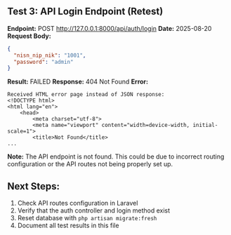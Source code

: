 ## Test 3: API Login Endpoint (Retest)
**Endpoint:** POST http://127.0.0.1:8000/api/auth/login
**Date:** 2025-08-20
**Request Body:**
```json
{
  "nisn_nip_nik": "1001",
  "password": "admin"
}
```
**Result:** FAILED
**Response:** 404 Not Found
**Error:** 
```
Received HTML error page instead of JSON response:
<!DOCTYPE html>
<html lang="en">
    <head>
        <meta charset="utf-8">
        <meta name="viewport" content="width=device-width, initial-scale=1">
        <title>Not Found</title>
...
```
**Note:** The API endpoint is not found. This could be due to incorrect routing configuration or the API routes not being properly set up.

## Next Steps:
1. Check API routes configuration in Laravel
2. Verify that the auth controller and login method exist
3. Reset database with `php artisan migrate:fresh`
4. Document all test results in this file